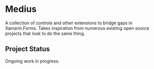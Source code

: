 # Medius

A collection of controls and other extensions to bridge gaps in Xamarin.Forms. Takes inspiration from numerous existing open source projects that look to do the same thing.

## Project Status

Ongoing work in progress.